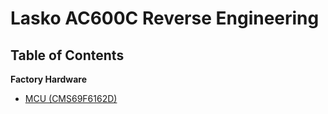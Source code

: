 # Lasko AC600C Reverse Engineering


## Table of Contents

**Factory Hardware**
- [MCU (CMS69F6162D)](notes/cms69f6162d.md)

